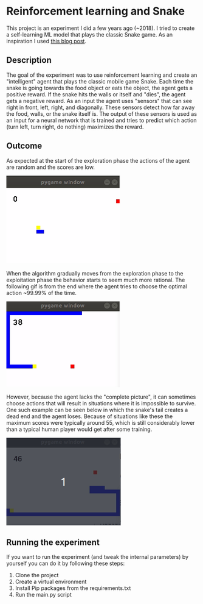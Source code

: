 # Reinforcement learning and Snake
This project is an experiment I did a few years ago (~2018). I tried to create a self-learning ML model that plays the classic Snake game. As an inspiration I used [this blog post](https://blog.coast.ai/using-reinforcement-learning-in-python-to-teach-a-virtual-car-to-avoid-obstacles-6e782cc7d4c6#.h62resb0o).

## Description
The goal of the experiment was to use reinforcement learning and create an "intelligent" agent that plays the classic mobile game Snake. Each time the snake is going towards the food object or eats the object, the agent gets a positive reward. If the snake hits the walls or itself and "dies", the agent gets a negative reward. As an input the agent uses "sensors" that can see right in front, left, right, and diagonally. These sensors detect how far away the food, walls, or the snake itself is. The output of these sensors is used as an input for a neural network that is trained and tries to predict which action (turn left, turn right, do nothing) maximizes the reward.

## Outcome
As expected at the start of the exploration phase the actions of the agent are random and the scores are low.

![At the start of the exploration phase actions are random](https://github.com/Atvo/SnakeAI/blob/main/snake_start.gif)

When the algorithm gradually moves from the exploration phase to the exploitation phase the behavior starts to seem much more rational. The following gif is from the end where the agent tries to choose the optimal action ~99.99% of the time.

![The agent behaves rationally and the snake eats food objects](https://github.com/Atvo/SnakeAI/blob/main/snake_end.gif)

However, because the agent lacks the "complete picture", it can sometimes choose actions that will result in situations where it is impossible to survive. One such example can be seen below in which the snake's tail creates a dead end and the agent loses. Because of situations like these the maximum scores were typically around 55, which is still considerably lower than a typical human player would get after some training.

![The snake's tail creates a dead end](https://github.com/Atvo/SnakeAI/blob/main/snake_fail.gif)

## Running the experiment

If you want to run the experiment (and tweak the internal parameters) by yourself you can do it by following these steps:

1. Clone the project
2. Create a virtual environment
3. Install Pip packages from the requirements.txt
4. Run the main.py script